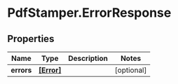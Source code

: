 # PdfStamper.ErrorResponse

## Properties
Name | Type | Description | Notes
------------ | ------------- | ------------- | -------------
**errors** | [**[Error]**](Error.md) |  | [optional] 


